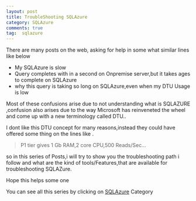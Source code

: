 ```yaml
---
layout: post
title: TroubleShooting SQLAzure
category: SQLAzure
comments: true
tag:  sqlazure
---
```


There are many posts on the web, asking for help  in some what similar  lines like  below  

-  My SQLAzure is slow
- Query completes with in a second on Onpremise server,but it takes ages to complete on SQLAzure  
- why this query is taking so long on SQLAzure,even when my DTU Usage is low  

Most of these confusions arise due to not understanding what is SQLAZURE ,confusion also  arises due to the way Microsoft has reinveneted the wheel and come up  with a new terminology called DTU..

I  dont like this DTU concept for many reasons,instead they could have offered some thing on the lines like .

>P1 tier gives  1 Gb RAM,2 core CPU,500 Reads/Sec...

so in this series of Posts,i will try to show you the troubleshooting path i follow and what are the  kind of tools/Features,that  are available for troubleshooting SQLAZure.

Hope this helps some one

You can see all this series by clicking on [SQLAzure](https://sateeshmachineni.github.io/tags/sqlazure/) Category


